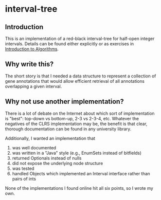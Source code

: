 # interval-tree

## Introduction

This is an implementation of a red-black interval-tree for half-open integer
intervals. Details can be found either explicitly or as exercises in
[Introduction to Algorithms](https://mitpress.mit.edu/books/introduction-algorithms).

## Why write this?

The short story is that I needed a data structure to represent a collection of
gene annotations that would allow efficient retrieval of all annotations
overlapping a given interval.

## Why not use another implementation?

There is a lot of debate on the Internet about which sort of implementation is
"best": top-down vs bottom-up, 2-3 vs 2-3-4, etc. Whatever the negatives of the
CLRS implementation may be, the benefit is that clear, thorough documentation
can be found in any university library.

Additionally, I wanted an implementation that

1. was well documented
2. was written in a "Java" style (e.g., EnumSets instead of bitfields)
3. returned Optionals instead of nulls
4. did not expose the underlying node structure
5. was tested
6. handled Objects which implemented an Interval interface rather than pairs of
ints

None of the implementations I found online hit all six points, so I wrote my
own.
